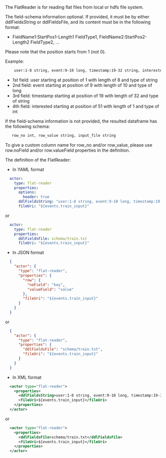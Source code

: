 The FlatReader is for reading flat files from local or hdfs file system.

The field-schema information optional. If provided, it must be by either ddlFieldsString or ddlFieldsFile, and its content must be in the following format:

- FieldName1:StartPos1-Length1 FieldType1, FieldName2:StartPos2-Length2 FieldType2, ... 

Please note that the position starts from 1 (not 0).

Example:
```dtd
    user:1-8 string, event:9-10 long, timestamp:19-32 string, interested:51-1 int
```
- 1st field: user starting at position of 1 with length of 8 and type of string
- 2nd field: event starting at position of 9 with length of 10 and type of long
- 3rd field: timestamp starting at position of 19 with length of 32 and type of string
- 4th field: interested starting at position of 51 with length of 1 and type of int

If the field-schema information is not provided, the resulted dataframe has the following schema:
```dtd
   row_no int, row_value string, input_file string
```
To give a custom column name for row_no and/or row_value, please use row.noField and/or row.valueField properties in the definition.

The definition of the FlatReader:

- In YAML format
```yaml
  actor:
    type: flat-reader
    properties:
      options:
        header: true
      ddlFieldsString: "user:1-8 string, event:9-10 long, timestamp:19-32 string, interested:51-1 int" 
      fileUri: "${events.train_input}" 
```
or
```yaml
  actor:
    type: flat-reader
    properties:
      ddlFieldsFile: schema/train.txt 
      fileUri: "${events.train_input}" 
```

- In JSON format
```json
  {
    "actor": {
      "type": "flat-reader",
      "properties": {
        "row": {
          "noField": "key",
          "valueField": "value"
        },
        "fileUri": "${events.train_input}"
      }
    }
  }
```
or
```json
  {
    "actor": {
      "type": "flat-reader",
      "properties": {
        "ddlFieldsFile": "schema/train.txt",
        "fileUri": "${events.train_input}"
      }
    }
  }
```

- In XML format
```xml
  <actor type="flat-reader">
    <properties>
      <ddlFieldsString>user:1-8 string, event:9-10 long, timestamp:19-32 string, interested:51-1 int</ddlFieldsString>
      <fileUri>${events.train_input}</fileUri>
    </properties>
  </actor>
```
or 
```xml
  <actor type="flat-reader">
    <properties>
      <ddlFieldsFile>schema/train.txt</ddlFieldsFile>
      <fileUri>${events.train_input}</fileUri>
    </properties>
  </actor>
```